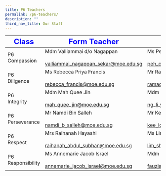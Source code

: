 ```yaml
---
title: P6 Teachers
permalink: /p6-teachers/
description: ""
third_nav_title: Our Staff
---
```




|     <strong style="color: blue; font-size: 24px;">Class</strong>|<strong style="color: blue; font-size: 24px;">Form Teacher</strong>|<strong style="color: blue; font-size: 24px;">Co-Form Teacher</strong>|
|--------------------|-------------------------------------------------------------------------|-----------------------------------------------------------------------------|
| P6 Compassion      | Mdm Valliammai d/o Nagappan<br><br>valliammai_nagappan_sekar@moe.edu.sg | Ms Peh Chieh Yin<br><br>peh_chieh_yin@moe.edu.sg                            |
| P6<br> Diligence       | Ms Rebecca Priya Francis<br><br>rebecca_francis@moe.edu.sg              | Mr Ramadhan s/o Isaahak Piperdy <br><br>ramadhan_isaahak_piperdy@moe.edu.sg |
| P6<br> Integrity       | Mdm Mah Quee Jin<br><br>mah_quee_jin@moe.edu.sg                         | Mdm Ng Li Yen<br><br>ng_li_yen@moe.edu.sg                                   |
| P6 Perseverance    | Mr Namdi Bin Salleh<br><br>namdi_b_salleh@moe.edu.sg                    | Mr Kee Loi Seng<br><br>kee_loi_seng@moe.edu.sg                              |
| P6<br> Respect         | Mrs Raihanah Hayashi<br><br>raihanah_abdul_subhan@moe.edu.sg            | Ms Lim Shao Lan<br><br>lim_shao_lan@moe.edu.sg                              |
| P6 Responsibility  | Ms Annemarie Jacob Israel<br><br>annemarie_jacob_israel@moe.edu.sg      | Mdm Fauziah Bte Mohd Ata<br><br>fauziah_mohamed_ata@moe.edu.sg              |